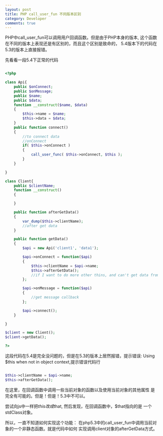 ```yaml
---
layout: post
title: PHP call_user_fun 不同版本区别
category: Developer
comments: true
---
```



PHP中call\_user\_fun可以调用用户回调函数。但是由于PHP本身的版本,
这个函数在不同的版本上表现还是有区别的，而且这个区别是致命的，
5.4版本下的代码在5.3的版本上直接报错。

先看看一段5.4下正常的代码

```php

<?php

class Api{
    public $onConnect;
    public $onMessage;
    public $name;
    public $data;
    function __construct($name, $data)
    {
        $this->name = $name;
        $this->data = $data;
    }
    public function connect()
    {
        //to connect data
        //onConnect
        if( $this->onConnect )
        {
            call_user_func( $this->onConnect, $this );
        }
    }

}

class Client{
    public $clientName;
    function __construct()
    {

    }

    public function afterGetData()
    {
        var_dump($this->clientName);
        //after get data
    }

    public function getData()
    {
        $api = new Api('client1', 'data1');

        $api->onConnect = function($api)
        {
            $this->clientName = $api->name;
            $this->afterGetData();
            //if I want to do more other thins, and can't get data from api
        };

        $api->onMessage = function($api)
        {
            //get message callback
        };

        $api->connect();
    }

}

$client = new Client();
$client->getData();

?>
```

这段代码在5.4是完全没问题的，但是在5.3的版本上居然报错，提示错误:
Using $this when not in object context,提示错误代码行

```php

$this->clientName = $api->name;
$this->afterGetData();

```
在这里，在回调函数中调用一些当前对象的函数以及使用当前对象的其他属性
是完全有可能的。但是！但是！5.3中不可以。

尝试向js中一样把$this改成$that, 然后发现，在回调函数中，$that指向的是
一个stdClass对象。

所以，一直不知道如何实现这个功能：
在php5.3中的call\_user\_fun中调用当前对象的一个非静态函数。就是代码中如何
实现调用client对象的afterGetData方式。




